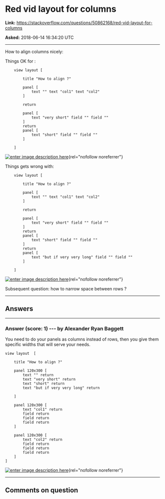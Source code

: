 # Red vid layout for columns

**Link:**
<https://stackoverflow.com/questions/50862168/red-vid-layout-for-columns>

**Asked:** 2018-06-14 16:34:20 UTC

------------------------------------------------------------------------

How to align columns nicely:

Things OK for :

        view layout [

            title "How to align ?"

            panel [
                text "" text "col1" text "col2"
            ]

            return

            panel [
                text "very short" field "" field ""
            ]
            return
            panel [
                text "short" field "" field ""
            ]

        ]

[![enter image description
here](https://i.sstatic.net/zsOjh.png)](https://i.sstatic.net/zsOjh.png){rel="nofollow noreferrer"}

Things gets wrong with:

        view layout [

            title "How to align ?"

            panel [
                text "" text "col1" text "col2"
            ]

            return

            panel [
                text "very short" field "" field ""
            ]
            return
            panel [
                text "short" field "" field ""
            ]
            return
            panel [
                text "but if very very long" field "" field ""
            ]

        ]

[![enter image description
here](https://i.sstatic.net/uqY8K.png)](https://i.sstatic.net/uqY8K.png){rel="nofollow noreferrer"}

Subsequent question: how to narrow space between rows ?

------------------------------------------------------------------------

## Answers

------------------------------------------------------------------------

### Answer (score: 1) --- by Alexander Ryan Baggett

You need to do your panels as columns instead of rows, then you give
them specific widths that will serve your needs.

    view layout  [

        title "How to align ?"

        panel 120x300 [
            text "" return
            text "very short" return
            text "short" return
            text "but if very very long" return

        ]

        panel 120x300 [
            text "col1" return 
            field return
            field return
            field return
        ]

        panel 120x300 [
            text "col2" return 
            field return
            field return
            field return
        ]
    ]

[![enter image description
here](https://i.sstatic.net/oCxhl.png)](https://i.sstatic.net/oCxhl.png){rel="nofollow noreferrer"}

------------------------------------------------------------------------

## Comments on question
